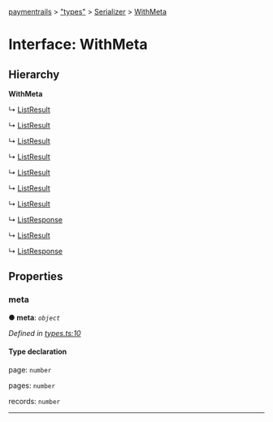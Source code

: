 [paymentrails](../README.md) > ["types"](../modules/_types_.md) > [Serializer](../modules/_types_.serializer.md) > [WithMeta](../interfaces/_types_.serializer.withmeta.md)



# Interface: WithMeta

## Hierarchy

**WithMeta**

↳  [ListResult](_types_.apicall.listresult.md)




↳  [ListResult](_types_.batch.listresult.md)




↳  [ListResult](_types_.beneficialowner.listresult.md)




↳  [ListResult](_types_.compliancecheck.listresult.md)




↳  [ListResult](_types_.merchant.listresult.md)




↳  [ListResult](_types_.merchantbankaccount.listresult.md)




↳  [ListResult](_types_.payment.listresult.md)




↳  [ListResponse](_types_.recipient.listresponse.md)




↳  [ListResult](_types_.teammember.listresult.md)




↳  [ListResponse](_types_.user.listresponse.md)









## Properties
<a id="meta"></a>

###  meta

**●  meta**:  *`object`* 

*Defined in [types.ts:10](https://github.com/PaymentRails/javascript-sdk/blob/e46ce8e/lib/types.ts#L10)*


#### Type declaration




 page: `number`






 pages: `number`






 records: `number`







___


